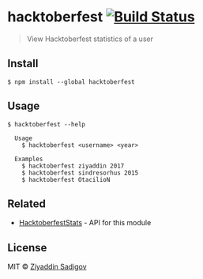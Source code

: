 # hacktoberfest [![Build Status](https://travis-ci.org/ziyaddin/hacktoberfest.svg?branch=master)](https://travis-ci.org/ziyaddin/hacktoberfest)

> View Hacktoberfest statistics of a user


## Install

```
$ npm install --global hacktoberfest
```


## Usage

```
$ hacktoberfest --help

  Usage
    $ hacktoberfest <username> <year>

  Examples
    $ hacktoberfest ziyaddin 2017
    $ hacktoberfest sindresorhus 2015
    $ hacktoberfest OtacilioN
```


## Related

- [HacktoberfestStats](https://github.com/MatejMecka/HacktoberfestStats) - API for this module


## License

MIT © [Ziyaddin Sadigov](https://github.com/ziyaddin)
